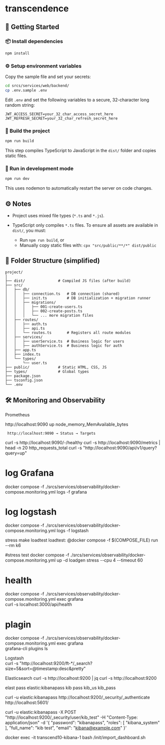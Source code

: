 # transcendence

## 🚀 Getting Started
### 📦 Install dependencies

```bash
npm install
```

### ⚙️ Setup environment variables

Copy the sample file and set your secrets:
```bash
cd srcs/services/web/backend/
cp .env.sample .env
```
Edit `.env` and set the following variables to a secure, 32-character long random string:

```
JWT_ACCESS_SECRET=your_32_char_access_secret_here
JWT_REFRESH_SECRET=your_32_char_refresh_secret_here
```

### 🔧 Build the project
```bash
npm run build
```
This step compiles TypeScript to JavaScript in the `dist/` folder and copies static files.

### 🧪 Run in development mode
```bash
npm run dev
```
This uses nodemon to automatically restart the server on code changes.



## ⚙️ Notes

- Project uses mixed file types (`*.ts` and `*.js`).
- TypeScript only compiles `*.ts` files. To ensure all assets are available in `dist/`, you must:

	- Run `npm run build`, or
	- Manually copy static files with: `cpx "src/public/**/*" dist/public`


## 📁 Folder Structure (simplified)
```
project/
│
├── dist/               # Compiled JS files (after build)
├── src/
│   ├── db/
│   │   ├── connection.ts   # DB connection (shared)
│   │   ├── init.ts         # DB initialization + migration runner
│   │   ├── migrations/
│   │   │   ├── 001-create-users.ts
│   │   │   ├── 002-create-posts.ts
│   │   │   └── ... more migration files
│   ├── routes/
│   │   ├── auth.ts
│   │   ├── api.ts
│   │   └── routes.ts       # Registers all route modules
│   ├── services/
│   │   ├── userService.ts  # Business logic for users
│   │   ├── authService.ts  # Business logic for auth
│   ├── app.ts
│   ├── index.ts
│   └── types/
│       └── user.ts
├── public/             # Static HTML, CSS, JS
├── types/              # Global types
├── package.json
├── tsconfig.json
└── .env
```

## 🛠️ Monitoring and Observability
Prometheus

http://localhost:9090
	up
	node_memory_MemAvailable_bytes

	 http://localhost:9090 → Status → Targets
	


curl -s http://localhost:9090/-/healthy
curl -s http://localhost:9090/metrics | head -n 20
      http_requests_total
curl -s "http://localhost:9090/api/v1/query?query=up"

# log Grafana
docker compose -f ./srcs/services/observability/docker-compose.monitoring.yml logs -f grafana

# log logstash
docker compose -f ./srcs/services/observability/docker-compose.monitoring.yml logs -f logstash


stress make loadtest
loadtest:
	@docker compose -f $(COMPOSE_FILE) run --rm k6



#stress test
docker compose -f ./srcs/services/observability/docker-compose.monitoring.yml up -d loadgen
stress --cpu 4 --timeout 60


#  health 
docker compose -f ./srcs/services/observability/docker-compose.monitoring.yml exec grafana \
  curl -s localhost:3000/api/health

# plagin
docker compose -f ./srcs/services/observability/docker-compose.monitoring.yml exec grafana \
  grafana-cli plugins ls



Logstash							
curl -s "http://localhost:9200/ft-*/_search?size=5&sort=@timestamp:desc&pretty"

Elasticsearch 
curl -s http://localhost:9200 | jq
curl -s http://localhost:9200

elast pass
elastic:kibanapass
kib pass 
kib_us kib_pass 

curl -u elastic:kibanapass http://localhost:9200/_security/_authenticate
http://localhost:5601/


curl -u elastic:kibanapass -X POST "http://localhost:9200/_security/user/kib_test" -H "Content-Type: application/json" -d '{
  "password": "kibanapass",
  "roles": [ "kibana_system" ],
  "full_name": "kib test",
  "email": "kibana@example.com"
}'


docker exec -it transcend10-kibana-1 bash
/init/import_dashboard.sh

